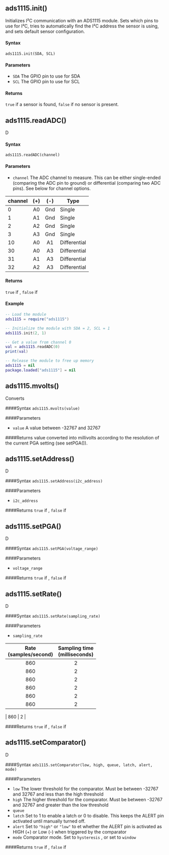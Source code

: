 ## ads1115.init()
Initializes I²C communication with an ADS1115 module.  Sets which pins to use for I²C, tries to automatically find the I²C address the sensor is using, and sets default sensor configuration.

#### Syntax
`ads1115.init(SDA, SCL)`

#### Parameters
- `SDA` The GPIO pin to use for SDA
- `SCL` The GPIO pin to use for SCL

#### Returns
`true` if a sensor is found, `false` if no sensor is present.

## ads1115.readADC()
D

#### Syntax
`ads1115.readADC(channel)`

#### Parameters
- `channel` The ADC channel to measure.  This can be either single-ended (comparing the ADC pin to ground) or differential (comparing two ADC pins).  See below for channel options.

| channel | (+) | (-) | Type         |
|---------|:---:|:---:|--------------|
| 0       | A0  | Gnd | Single       |
| 1       | A1  | Gnd | Single       |
| 2       | A2  | Gnd | Single       |
| 3       | A3  | Gnd | Single       |
| 10      | A0  | A1  | Differential |
| 30      | A0  | A3  | Differential |
| 31      | A1  | A3  | Differential |
| 32      | A2  | A3  | Differential |


#### Returns
`true` if , `false` if 

#### Example
```Lua
-- Load the module
ads1115 = require("ads1115")

-- Initialize the module with SDA = 2, SCL = 1
ads1115.init(2, 1)

-- Get a value from channel 0
val = ads1115.readADC(0)
print(val)

-- Release the module to free up memory
ads1115 = nil
package.loaded["ads1115"] = nil
```



## ads1115.mvolts()
Converts 

####Syntax
`ads1115.mvolts(value)`

####Parameters
- `value` A value between -32767 and 32767 

####Returns
value converted into millivolts according to the resolution of the current PGA setting (see setPGA()).




## ads1115.setAddress()
D

####Syntax
`ads1115.setAddress(i2c_address)`

####Parameters
- `i2c_address` 

####Returns
`true` if , `false` if 



## ads1115.setPGA()
D

####Syntax
`ads1115.setPGA(voltage_range)`

####Parameters
- `voltage_range` 



####Returns
`true` if , `false` if 








## ads1115.setRate()
D

####Syntax
`ads1115.setRate(sampling_rate)`

####Parameters
- `sampling_rate` 

| Rate<br/>(samples/second) | Sampling time<br/>(milliseconds) |
|:-------------------------:|:--------------------------------:|
| 860                       | 2                                |
| 860                       | 2                                |
| 860                       | 2                                |
| 860                       | 2                                |
| 860                       | 2                                |
| 860                       | 2                                |

| 860                       | 2                                |


####Returns
`true` if , `false` if 




## ads1115.setComparator()
D

####Syntax
`ads1115.setComparator(low, high, queue, latch, alert, mode)`

####Parameters
- `low` The lower threshold for the comparator.  Must be between -32767 and 32767 and less than the high threshold
- `high` The higher threshold for the comparator.  Must be between -32767 and 32767 and greater than the low threshold
- `queue` 
- `latch` Set to 1 to enable a latch or 0 to disable.  This keeps the ALERT pin activated until manually turned off.
- `alert` Set to `"high"` or `"low"` to et whether the ALERT pin is activated as HIGH (+) or Low (-) when triggered by the comparator
- `mode` Comparator mode.  Set to `hysteresis` , or set to `window`

####Returns
`true` if , `false` if 

